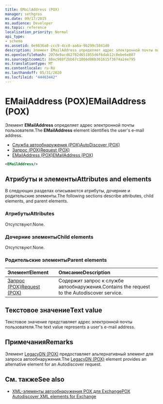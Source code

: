 ```yaml
---
title: EMailAddress (POX)
manager: sethgros
ms.date: 09/17/2015
ms.audience: Developer
ms.topic: reference
localization_priority: Normal
api_type:
- schema
ms.assetid: 0e9836a8-ccc9-4cc0-aa6a-9b299c5841d0
description: Элемент EMailAddress определяет адрес электронной почты пользователя.
ms.openlocfilehash: 207de9acd62782d651055d6f6dab12c8ebe6e807
ms.sourcegitcommit: 88ec988f2bb67c1866d06b361615f3674a24e795
ms.translationtype: MT
ms.contentlocale: ru-RU
ms.lasthandoff: 05/31/2020
ms.locfileid: "44463442"
---
```

# <a name="emailaddress-pox"></a><span data-ttu-id="460fe-103">EMailAddress (POX)</span><span class="sxs-lookup"><span data-stu-id="460fe-103">EMailAddress (POX)</span></span>

<span data-ttu-id="460fe-104">Элемент **EMailAddress** определяет адрес электронной почты пользователя.</span><span class="sxs-lookup"><span data-stu-id="460fe-104">The **EMailAddress** element identifies the user's e-mail address.</span></span> 
  
- [<span data-ttu-id="460fe-105">Служба автообнаружения (POX)</span><span class="sxs-lookup"><span data-stu-id="460fe-105">AutoDiscover (POX)</span></span>](autodiscover-pox.md) 
- [<span data-ttu-id="460fe-106">Запрос (POX)</span><span class="sxs-lookup"><span data-stu-id="460fe-106">Request (POX)</span></span>](request-pox.md) 
- [<span data-ttu-id="460fe-107">EMailAddress (POX)</span><span class="sxs-lookup"><span data-stu-id="460fe-107">EMailAddress (POX)</span></span>](emailaddress-pox.md)
  
```xml
<EMailAddress/>
```

## <a name="attributes-and-elements"></a><span data-ttu-id="460fe-108">Атрибуты и элементы</span><span class="sxs-lookup"><span data-stu-id="460fe-108">Attributes and elements</span></span>

<span data-ttu-id="460fe-109">В следующих разделах описываются атрибуты, дочерние и родительские элементы.</span><span class="sxs-lookup"><span data-stu-id="460fe-109">The following sections describe attributes, child elements, and parent elements.</span></span>
  
### <a name="attributes"></a><span data-ttu-id="460fe-110">Атрибуты</span><span class="sxs-lookup"><span data-stu-id="460fe-110">Attributes</span></span>

<span data-ttu-id="460fe-111">Отсутствуют.</span><span class="sxs-lookup"><span data-stu-id="460fe-111">None.</span></span>
  
### <a name="child-elements"></a><span data-ttu-id="460fe-112">Дочерние элементы</span><span class="sxs-lookup"><span data-stu-id="460fe-112">Child elements</span></span>

<span data-ttu-id="460fe-113">Отсутствуют.</span><span class="sxs-lookup"><span data-stu-id="460fe-113">None.</span></span>
  
### <a name="parent-elements"></a><span data-ttu-id="460fe-114">Родительские элементы</span><span class="sxs-lookup"><span data-stu-id="460fe-114">Parent elements</span></span>

|<span data-ttu-id="460fe-115">**Элемент**</span><span class="sxs-lookup"><span data-stu-id="460fe-115">**Element**</span></span>|<span data-ttu-id="460fe-116">**Описание**</span><span class="sxs-lookup"><span data-stu-id="460fe-116">**Description**</span></span>|
|:-----|:-----|
|[<span data-ttu-id="460fe-117">Запрос (POX)</span><span class="sxs-lookup"><span data-stu-id="460fe-117">Request (POX)</span></span>](request-pox.md) <br/> |<span data-ttu-id="460fe-118">Содержит запрос к службе автообнаружения.</span><span class="sxs-lookup"><span data-stu-id="460fe-118">Contains the request to the Autodiscover service.</span></span>  <br/> |
   
## <a name="text-value"></a><span data-ttu-id="460fe-119">Текстовое значение</span><span class="sxs-lookup"><span data-stu-id="460fe-119">Text value</span></span>

<span data-ttu-id="460fe-120">Текстовое значение представляет адрес электронной почты пользователя.</span><span class="sxs-lookup"><span data-stu-id="460fe-120">The text value represents a user's e-mail address.</span></span>
  
## <a name="remarks"></a><span data-ttu-id="460fe-121">Примечания</span><span class="sxs-lookup"><span data-stu-id="460fe-121">Remarks</span></span>

<span data-ttu-id="460fe-122">Элемент [LegacyDN (POX)](legacydn-pox.md) предоставляет альтернативный элемент для запроса автообнаружения.</span><span class="sxs-lookup"><span data-stu-id="460fe-122">The [LegacyDN (POX)](legacydn-pox.md) element provides an alternative element for an Autodiscover request.</span></span> 
  
## <a name="see-also"></a><span data-ttu-id="460fe-123">См. также</span><span class="sxs-lookup"><span data-stu-id="460fe-123">See also</span></span>

- [<span data-ttu-id="460fe-124">XML-элементы автообнаружения POX для Exchange</span><span class="sxs-lookup"><span data-stu-id="460fe-124">POX Autodiscover XML elements for Exchange</span></span>](pox-autodiscover-xml-elements-for-exchange.md)

